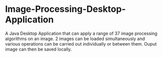 # Image-Processing-Desktop-Application
A Java Desktop Application that can apply a range of 37 image processing algorithms on an image. 2 images can be loaded simultaneously and various operations can be carried out individually or between them. Ouput image can then be saved locally.
